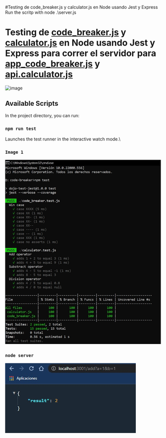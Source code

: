 #Testing de code_breaker.js y calculator.js en Node usando Jest y Express
Run the scritp with node .\server.js


# Testing de [code_breaker.js](https://github.com/juancr5/code-breaker/blob/master/code_breaker.js) y [calculator.js](https://github.com/juancr5/code-breaker/blob/master/calculator/calculator.js) en Node usando Jest y Express para correr el servidor para [app_code_breaker.js](https://github.com/juancr5/code-breaker/blob/master/codebreaker/app_code_breaker.js) y [api.calculator.js](https://github.com/juancr5/code-breaker/blob/master/calculator/api.calculator.js) <br/>
![image](https://user-images.githubusercontent.com/37746221/159347723-f7fc8d97-4e16-4e0f-89d9-770fc78dc114.png)

## Available Scripts

In the project directory, you can run:

### `npm run test`
Launches the test runner in the interactive watch mode.\

### `Image 1`
 ![alt tags](https://github.com/juancr5/code-breaker/blob/master/Images/npm%20test.jpg) <br/>
 
### `node server`
 
![alt tags](https://github.com/juancr5/code-breaker/blob/master/Images/1%2B1.jpg)
 
